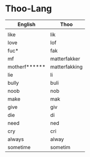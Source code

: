 # Thoo-Lang

| English | Thoo |
| - | - |
| | |
| like | lik |
| love | lof |
| fuc* | fak |
| mf | matterfakker |
| motherf****** | matterfakking |
| lie | li |
| bully | buli |
| noob | nob |
| make | mak |
| give | giv |
| die | di |
| need | ned |
| cry | cri |
| always | alway |
| sometime | sometim |
